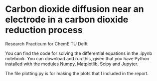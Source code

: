 # Carbon dioxide diffusion near an electrode in a carbon dioxide reduction process
Research Practicum for ChemE TU Delft

You can find the code for solving the differential equations in the .ipynb notebook.
You can download and run this, given that you have Python installed with the modules
Numpy, Matplotlib, Scipy and Jupyter.

The file plotting.py is for making the plots that I included in the report.
